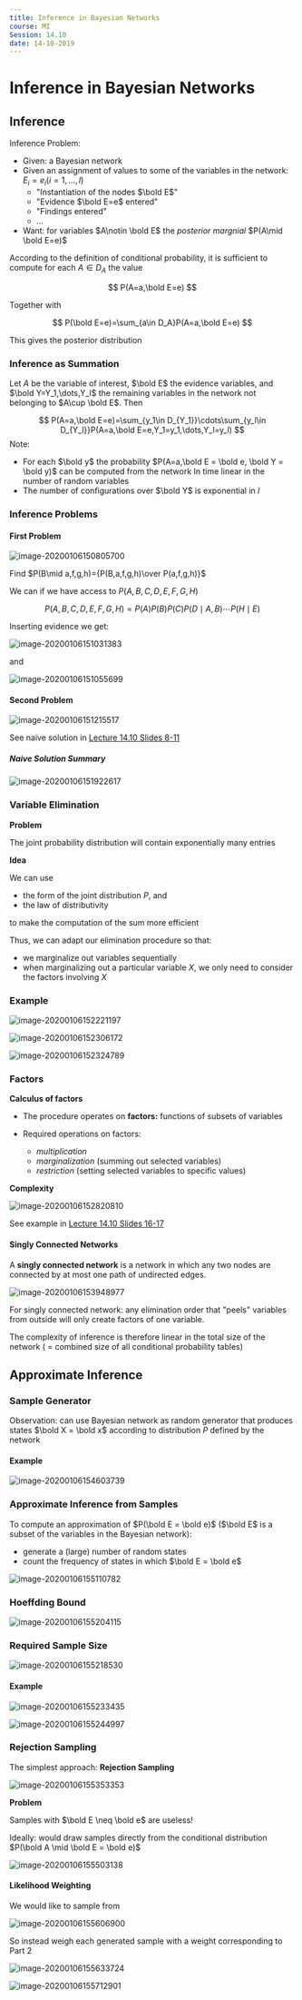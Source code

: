 ```yaml
---
title: Inference in Bayesian Networks
course: MI
Session: 14.10
date: 14-10-2019
---
```


# Inference in Bayesian Networks

## Inference

Inference Problem:

* Given: a Bayesian network
* Given an assignment of values to some of the variables in the network: $E_i=e_i(i=1,\dots,l)$
    * "Instantiation of the nodes $\bold E$"
    * "Evidence $\bold E=e$ entered"
    * "Findings entered"
    * ...
* Want: for variables $A\notin \bold E$ the *posterior margnial* $P(A\mid \bold E=e)$



According to the definition of conditional probability, it is sufficient to compute for each $A\in D_A$ the value

$$
P(A=a,\bold E=e)
$$

Together with

$$
P(\bold E=e)=\sum_{a\in D_A}P(A=a,\bold E=e)
$$

This gives the posterior distribution



### Inference as Summation

Let $A$ be the variable of interest, $\bold E$ the evidence variables, and $\bold Y=Y_1,\dots,Y_l$ the remaining variables in the network not belonging to $A\cup \bold E$. Then

$$
P(A=a,\bold E=e)=\sum_{y_1\in D_{Y_1}}\cdots\sum_{y_l\in D_{Y_l}}P(A=a,\bold E=e,Y_1=y_1,\dots,Y_l=y_l)
$$
Note:

* For each $\bold y$ the probability $P(A=a,\bold E = \bold e, \bold Y = \bold y)$ can be computed from the network 
    In time linear in the number of random variables
* The number of configurations over $\bold Y$ is exponential in $l$



### Inference Problems

#### First Problem

![image-20200106150805700](images/10-14-inference-in-bayesian-networks/image-20200106150805700.png)

Find $P(B\mid a,f,g,h)={P(B,a,f,g,h)\over P(a,f,g,h)}$

We can if we have access to $P(A,B,C,D,E,F,G,H)$

$$
P(A,B,C,D,E,F,G,H)=P(A)P(B)P(C)P(D\mid A,B)\cdots P(H\mid E)
$$

Inserting evidence we get:

![image-20200106151031383](images/10-14-inference-in-bayesian-networks/image-20200106151031383.png)

and

![image-20200106151055699](images/10-14-inference-in-bayesian-networks/image-20200106151055699.png)

#### Second Problem

![image-20200106151215517](images/10-14-inference-in-bayesian-networks/image-20200106151215517.png)

See naive solution in [Lecture 14.10 Slides 8-11](./extra/mi-14-10.pdf)

##### Naive Solution Summary

![image-20200106151922617](images/10-14-inference-in-bayesian-networks/image-20200106151922617.png)



### Variable Elimination

**Problem**

The joint probability distribution will contain exponentially many entries

**Idea**

We can use

* the form of the joint distribution $P$, and
* the law of distributivity

to make the computation of the sum more efficient



Thus, we can adapt our elimination procedure so that:

* we marginalize out variables sequentially
* when marginalizing out a particular variable $X$, we only need to consider the factors involving $X$

### Example

![image-20200106152221197](images/10-14-inference-in-bayesian-networks/image-20200106152221197.png)

![image-20200106152306172](images/10-14-inference-in-bayesian-networks/image-20200106152306172.png)

![image-20200106152324789](images/10-14-inference-in-bayesian-networks/image-20200106152324789.png)



### Factors

**Calculus of factors**

* The procedure operates on **factors:** functions of subsets of variables

* Required operations on factors:

    * *multiplication*
    * *marginalization* (summing out selected variables)
    * *restriction* (setting selected variables to specific values)

    

**Complexity**

![image-20200106152820810](images/10-14-inference-in-bayesian-networks/image-20200106152820810.png)



See example in [Lecture 14.10 Slides 16-17](./extra/mi-14-10.pdf)



#### Singly Connected Networks

A **singly connected network** is a network in which any two nodes are connected by at most one path of undirected edges.

![image-20200106153948977](../../image-20200106153948977.png)

For singly connected network: any elimination order that "peels" variables from outside will only create factors of one variable.

The complexity of inference is therefore linear in the total size of the network ( = combined size of all conditional probability tables)



## Approximate Inference

### **Sample Generator**

Observation: can use Bayesian network as random generator that produces states $\bold X = \bold x$
according to distribution $P$ defined by the network

#### Example

![image-20200106154603739](images/10-14-inference-in-bayesian-networks/image-20200106154603739.png)

### Approximate Inference from Samples

To compute an approximation of $P(\bold E = \bold e)$ ($\bold E$ is a subset of the variables in the Bayesian network):

* generate a (large) number of random states
* count the frequency of states in which $\bold E = \bold e$

![image-20200106155110782](images/10-14-inference-in-bayesian-networks/image-20200106155110782.png)

### Hoeffding Bound

![image-20200106155204115](images/10-14-inference-in-bayesian-networks/image-20200106155204115.png)

### Required Sample Size

![image-20200106155218530](images/10-14-inference-in-bayesian-networks/image-20200106155218530.png)

#### Example

![image-20200106155233435](images/10-14-inference-in-bayesian-networks/image-20200106155233435.png)

![image-20200106155244997](images/10-14-inference-in-bayesian-networks/image-20200106155244997.png)



### Rejection Sampling

The simplest approach: **Rejection Sampling**

![image-20200106155353353](images/10-14-inference-in-bayesian-networks/image-20200106155353353.png)

**Problem**

Samples with $\bold E \neq \bold e$ are useless!

Ideally: would draw samples directly from the conditional distribution $P(\bold A \mid \bold E = \bold e)$

![image-20200106155503138](images/10-14-inference-in-bayesian-networks/image-20200106155503138.png)

#### Likelihood Weighting

We would like to sample from

![image-20200106155606900](images/10-14-inference-in-bayesian-networks/image-20200106155606900.png)

So instead weigh each generated sample with a weight corresponding to Part 2

![image-20200106155633724](images/10-14-inference-in-bayesian-networks/image-20200106155633724.png)

![image-20200106155712901](images/10-14-inference-in-bayesian-networks/image-20200106155712901.png)
















